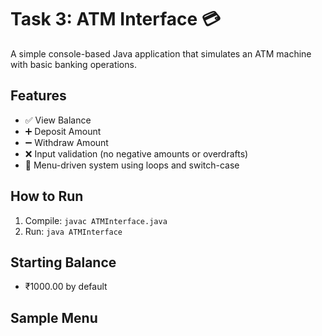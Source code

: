 # Task 3: ATM Interface 💳

A simple console-based Java application that simulates an ATM machine with basic banking operations.

## Features
- ✅ View Balance
- ➕ Deposit Amount
- ➖ Withdraw Amount
- ❌ Input validation (no negative amounts or overdrafts)
- 🔁 Menu-driven system using loops and switch-case

## How to Run
1. Compile: `javac ATMInterface.java`
2. Run: `java ATMInterface`

## Starting Balance
- ₹1000.00 by default

## Sample Menu

